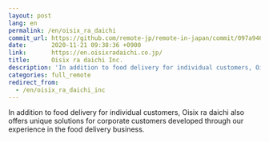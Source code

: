 ```yaml
---
layout: post
lang: en
permalink: /en/oisix_ra_daichi
commit_url: https://github.com/remote-jp/remote-in-japan/commit/097a94690f3a35bd28cd9c6b9312a39ba5f558f5
date:       2020-11-21 09:38:36 +0900
link:       https://en.oisixradaichi.co.jp/
title:      Oisix ra daichi Inc.
description: 'In addition to food delivery for individual customers, Oisix ra daichi also offers unique solutions for corporate customers developed through our experience in the food delivery business.'
categories: full_remote
redirect_from:
  - /en/oisix_ra_daichi_inc
---
```


<p>In addition to food delivery for individual customers, Oisix ra daichi also offers unique solutions for corporate customers developed through our experience in the food delivery business.</p>
